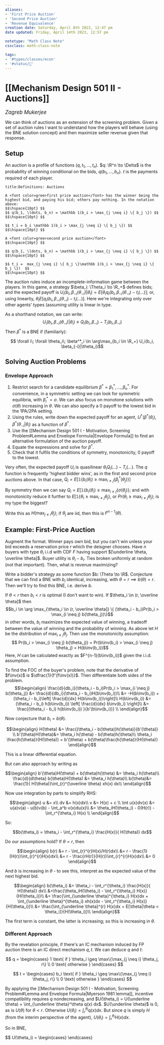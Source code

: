 ```yaml
---
aliases:
- 'First Price Auction'
- 'Second Price Auction' 
- 'Revenue Equivalence'
creation date: Saturday, April 8th 2023, 12:47 pm
date updated: Friday, April 14th 2023, 12:57 pm

notetype: "Math Class Note"
cssclass: math-class-note

tags: 
- '#types/classes/econ'
- '#status/🚧'
---
```


# [[Mechanism Design 501 II - Auctions]]
<span style = "font-size:120%"><i >Zagreb Mukerjee </i></span>

We can think of auctions as an extension of the screening problem. Given a set of auction rules I want to understand how the players will behave (using the BNE solution concept) and then maximize seller revenue given that response. 

## Setup

An auction is a profile of functions $(q, t_1, \ldots, t_n)$. $q: \R^n \to \Delta$ is the probability of winning conditional on the bids, $q(b_1, \ldots, b_n)$. $t$ is the payments required of each player. 



```ad-important
title:Definitions: Auctions

A <font color=gree>first price auction</font> has the winner being the highest bid, and paying his bid; others pay nothing. In the notation above: 
$$\hspace{10pt} $$
$$ q(b_1, \ldots, b_n) = \mathbb 1(b_i > \max_{j \neq i} \{ b_j \}) $$
$$\hspace{10pt} $$

$$ t_i = b_i \mathbb 1(b_i > \max_{j \neq i} \{ b_j \}) $$
$$\hspace{10pt} $$

A <font color=gree>second price auction</font>
$$\hspace{10pt} $$

$$ q(b_1, \ldots, b_n) = \mathbb 1(b_i > \max_{j \neq i} \{ b_j \}) $$
$$\hspace{10pt} $$

$$ t_i =  max_{j \neq i} \{ b_j \}\mathbb 1(b_i > \max_{j \neq i} \{ b_j \})  $$
$$\hspace{10pt} $$

```

The auction rules induce an incomplete-information game between the players. In this game, a strategy $\beta_i: \Theta_i \to \R_+$ defines bids; and the expected payoff is $U_i(b_i, \beta_{-i}(\theta_{-i})|\theta_i) = E[\theta_i q_i(b_i, \beta_{-i}(\theta_{-i}) - t_i(\ldots)]$; or, using linearity, $\theta_i E[q_i(b_i, \beta_{-i}(\theta_{-i}) - t_i(\ldots)]$. Here we're integrating only over other agents' types (assuming utility is linear in type. 

As a shorthand notation, we can write: 
$$ U_i(b_i, \beta_{-i}(\theta_{-i})|\theta_i) \equiv Q_i(b_i, \beta_{-i}) - T_i(b_i, \beta_{-i})$$
Then $\beta^*$ is a BNE if (familiarly): 

$$ \forall i\; \forall \theta_i\; \beta^*_i \in \arg\max_{b_i \in \R_+} U_i(b_i, \beta_{-i}|\theta_i)$$
## Solving Auction Problems

### Envelope Approach

1) Restrict search for a candidate equilibrium $\beta^* = \beta^*_1, \ldots, \beta^*_n$. For convenience, in a symmetric setting we can look for symmetric equilibria, with $\beta_i^* = \sigma$. We can also focus on monotone solutions with $\sigma(\theta)$ increasing in $\theta$. We can also specify a $0$ payoff to the lowest bid in the 1PA/2PA setting. 
2) Using the rules, write down the expected payoff for an agent, $U^*(\beta^*(\theta_i), \beta^*(\theta_{-i}|\theta_i)$ as a function of $\beta^*$.
3) Use the [[Mechanism Design 501 I - Motivation, Screening Problem#Lemma and Envelope Formula|Envelope Formula]] to find an alternative formulation of the auction payoff. 
4) Equate the expressions and solve for $\beta^*$. 
5) Check that it fulfils the conditions of symmetry, monotonicity, $0$ payoff to the lowest. 

Very often, the expected payoff $U_i$ is quasilinear $\theta_i Q_i (\ldots) - T_i(\ldots)$. The $q$ function is frequently 'highest bidder wins', as in the first and second price auctions above. In that case, $Q_i = E[\mathbb 1\{ b_i(\theta_i) \geq \max_{i \neq j}\{\beta_j^*(\theta_j)\}]$

By symmetry then we can say $Q_i = E[\mathbb 1\{ b_i(\theta_i) \geq \max_{i \neq j}\{\sigma(\theta_j)\}$; and with monotonicity reduce it further to $E[\mathbb 1\{\theta_i \geq \max_{i \neq j} \theta_j\}$, or $Pr(\theta_i \geq \max_{i \neq j} \theta_j)$; is my type the biggest? 

Write this as $H(\max_{j \neq i} \theta_j)$; if $\theta_j$ are iid, then this is $F^{n-1}(\theta)$.

## Example: First-Price Auction

Augment the format. Winner pays own bid, but you can't win unless your bid exceeds a reservation price $r$ which the deisgner chooses. Have $n$ buyers with type $\theta_i$ i.i.d with CDF $F$ having support $[\underline \theta, \overline \theta]$. Buyer utility is $\theta_i - b_i$. Ties broken uniformly at random (not that important). Then, what is revenue maximizing?

Write a bidder's strategy as some function $b: \Theta \to \R$. Conjecture that we can find a BNE with $b_i$ identical, increasing, with $\theta = r \implies b(\theta) = r$. Then we'll try to find this BNE, i.e. derive $b$. 

If $\theta < r$ then $b_i < r$ is optimal (I don't want to win). If $\theta_i \in (r, \overline \theta]$ then 
$$b_i \in \arg \max_{\theta_i \in (r, \overline \theta]} \{ (\theta_i - b_i)Pr(b_i > \max_{i \neq j} b(\theta_j))\}$$ in other words, $b_i$ maximizes the expected value of winning, a tradeoff between the value of winning and the probability of winning. As above let $H$ be the distribution of $\max_{i \neq j} \theta_j$. Then use the monotonicity assumption:
$$ Pr(b_i > \max_{i \neq j} b(\theta_j)) = Pr(b\inv(b_i) > \max_{i \neq j} \theta_j) = H(b\inv(b_i))$$ Here, $H$ can be calculated exactly as $F^{n-1}(b\inv(b_i))$ given the i.i.d. assumption. 

To find the FOC of the buyer's problem, note that the derivative of $f\inv(x)$ is $\dfrac{1}{f'(f\inv(x))}$. Then differentiate both sides of the problem.
$$\begin{align}
\frac{d}{db_i}(\theta_i - b_i)Pr(b_i > \max_{i \neq j} b(\theta_j)) &= \frac{d}{db_i}(\theta_i - b_i)H(b\inv(b_i))\\
&= -H(b\inv(b_i)) + (\theta_i - b_i)\left[ \frac{d}{dx} H(b\inv(b_i))\right]\\
H(b\inv(b_i)) &= (\theta_i - b_i) h(b\inv(b_i)) \left[ \frac{d}{dx} b\inv(b_i) \right]\\
&= \frac{(\theta_i - b_i) h(b\inv(b_i)) }{b'(b\inv(b_i))} \\
\end{align}$$

Now conjecture that $b_i = b(\theta)$. 

$$\begin{align}
H(\theta) &= \frac{(\theta_i - b(\theta))h(\theta)}{b'(\theta)} \\
b'(\theta)H(\theta)&= \theta_i h(\theta) - b(\theta)h(\theta)\\
\theta_i \frac{h(\theta)}{H(\theta)} = b'(\theta) + b(\theta)\frac{h(\theta)}{H(\theta)}
\end{align}$$

This is a linear differential equation. 

But can also approach by writing as 

$$\begin{align}
b'(\theta)H(\theta) + b(\theta)h(\theta) &= \theta_i h(\theta)\\
\frac{d}{d\theta} b(\theta)H(\theta) &= \theta_i h(\theta)\\
b(\theta)&= \frac{1}{ H(\theta)}\int_{r}^{\overline \theta} xh(x) dx\\
\end{align}$$

Now use integration by parts to simplify RHS:

$$\begin{align}
u &= x\\
dv &= h(x)dx\\
v &= H(x) + c \\
\int u(x)dv(x) &= u(a)v(a) - u(b)v(b) - \int_a^b v(x)du(x)\\
&= \theta_iH(\theta_i) - 0(H(r)) - \int_r^{\theta_i} H(x) \\
\end{align}$$

So: 

$$b(\theta_i) = \theta_i - \int_r^{\theta_i} \frac{H(x)}{ H(\theta)} dx$$

Do our assumptions hold? If $\theta = r$, then 

$$\begin{align}
b(r) &= r - \int_{r}^{r}H(x)/H(r)dx\\
&= r - \frac{1}{H(r)}\int_{r}^{r}H(x)dx\\
&= r - \frac{rH(r)}{H(r)}\int_{r}^{r}H(x)dx\\
&= 0
\end{align}$$

And $b$ is increasing in $\theta$ - to see this, interpret as the expected value of the next highest bid.

$$\begin{align}
b(\theta_i) &= \theta_i - \int_r^{\theta_i} \frac{H(x)}{ H(\theta)} dx\\
&=\frac{\theta_iH(\theta_i) - \int_r^{\theta_i} H(x)}{H(\theta_i)}\\
&= \frac{\int_{\underline \theta}^{\theta_i}  H(x)dx + \int_{\underline \theta}^{\theta_i}  xh(x)dx  - \int_r^{\theta_i} H(x)}{H(\theta_i)}\\
&= \frac{\int_{\underline \theta}^{r}  H(x)dx + E[\theta|\theta < \theta_i]}{H(\theta_i)}\\
\end{align}$$

The first term is constant, the latter is increasing; so this is increasing in $\theta$. 

### Different Approach

By the revelation principle, if there's an IC mechanism induced by FP auction there is an IC direct mechanism $q,t$. We can deduce $q$ and $t$: 

$$ q = \begin{cases} 1 \text{ if } \theta_i \geq \max\{\max_{j \neq i} \theta_j, r\} \\ 0 \text{ otherwise } \end{cases} $$

$$ t = \begin{cases} b_i \text{ if } \theta_i \geq  \max\{\max_{j \neq i} \theta_j, r\} \\ 0 \text{ otherwise } \end{cases} $$


By applying the [[Mechanism Design 501 I - Motivation, Screening Problem#Lemma and Envelope Formula|Myerson 1981 lemma]], incentive compatibility requires $q$ nondecreasing, and $U(\theta_i) = U(\underline \theta) + \int_{\underline \theta}^\theta q(x) dx$. $U(\underline \theta)$ is $0$, as is $U(\theta$) for $\theta < r$. Otherwise $U(\theta_i) = \int_r^{\theta_i} q(x) dx$. But since $q$ is simply $H$ (from the interim perspective of the agent), $U(\theta_i) = \int_r^{\theta_i} H(x)dx$. 

So in BNE, 

$$ U(\theta_i) = \begin{cases} \end{cases}

